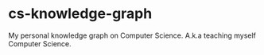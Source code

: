 # cs-knowledge-graph
My personal knowledge graph on Computer Science. A.k.a teaching myself Computer Science.
